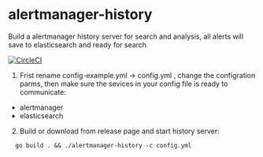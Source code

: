 # alertmanager-history
Build a alertmanager history server for search and analysis, all alerts will save to elasticsearch and ready for search


[![CircleCI](https://circleci.com/gh/zhangmingkai4315/alertmanager-history.svg?style=svg)](https://circleci.com/gh/zhangmingkai4315/alertmanager-history)


1. Frist rename config-example.yml -> config.yml , change the configration parms, then make sure the sevices in your config file is ready to communicate: 

 - alertmanager 
 - elasticsearch

2. Build or download from release page and start history server:

```
  go build . && ./alertmanager-history -c config.yml
```


